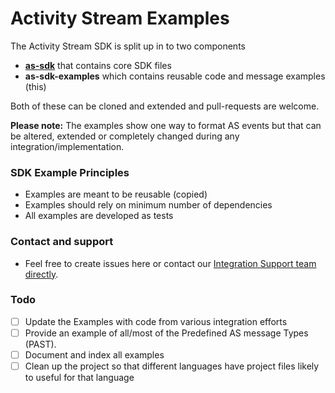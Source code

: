 # Activity Stream Examples 

The Activity Stream SDK is split up in to two components

* **[as-sdk](https://github.com/activitystream/as-sdk)** that contains core SDK files
* **as-sdk-examples** which contains reusable code and message examples (this)

Both of these can be cloned and extended and pull-requests are welcome.

**Please note:** The examples show one way to format AS events but that can be altered, extended or completely changed during any integration/implementation.  

### SDK Example Principles

* Examples are meant to be reusable (copied)
* Examples should rely on minimum number of dependencies
* All examples are developed as tests  

### Contact and support
* Feel free to create issues here or contact our [Integration Support team directly](mailto:integration-support@activitystream.com).

### Todo
 - [ ] Update the Examples with code from various integration efforts
 - [ ] Provide an example of all/most of the Predefined AS message Types (PAST). 
 - [ ] Document and index all examples
 - [ ] Clean up the project so that different languages have project files likely to useful for that language
